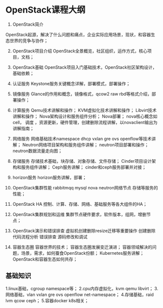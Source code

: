 # OpenStack课程大纲

1. OpenStack简介

  OpenStack起源，解决了什么问题和痛点，企业实际应用场景，现状，和容器生态世界的竞争与协作；

2. OpenStack项目介绍
OpenStack全景概览，社区组织，运作方式，核心项目，文档；

3. OpenStack基础
   OpenStack项目入门基础技术，OpenStack社区架构设计，基础依赖；

4. 认证服务
   Keystone服务关键概念详解，部署模式，部署操作；

5. 镜像服务
Glance的作用和概念，镜像格式，qcow2 raw rbd等格式介绍，部署操作；

6. 计算服务
Qemu技术讲解和操作；
KVM虚拟化技术讲解和操作；
Libvirt技术讲解和操作；
Nova架构设计和服务组件分析；
Nova部署；
nova核心概念如cell， 调度 ，资源更新，硬件管理，创建删除流程讲解，以novaclient输出为讲解指南；

7. 网络服务
 网络基础技术namespace dhcp vxlan gre ovs openflow等技术讲解；
 Neutron网络项目架构和服务组件讲解；
 neutron项目部署和操作；
 neutron数据流量走向图；

8. 存储服务
存储技术基础，块存储、对象存储、文件存储；
Cinder项目设计架构和服务组件讲解；
Ceph服务讲解；
cinder和ceph服务部署并对接；

9. horizon服务
horizon服务讲解，部署；

10. OpenStack集群性能
rabbitmqq mysql nova neutron网络节点 存储等服务的性能；

11. OpenStack HA
 控制、计算、存储、网络、基础服务等各大组件的HA；

12. OpenStack集群规划和运维
集群节点硬件要求，软件版本，组网，增删节点；

13. OpenStack演示和错误排查
 虚拟机创建删除resize迁移等重要操作
 创建删除代码流程分析
 错误排查
 源码修改和调试

14. 容器生态圈
容器世界的技术；
容器生态圈发展变迁演进；
容器领域解决的问题，场景，需求，如何蚕食OpenStack份额；
Kubernetes服务讲解；
OpenStack和容器生态如何共存；

## 基础知识
1.linux基础，cgroup namespace等；
2.cpu内存虚拟化，kvm qemu libvirt；
3.网络基础，vlan vxlan gre ovs openflow net-namespace；
4.存储基础，raid lvm qcow ceph；
5.容器docker k8s相关；



